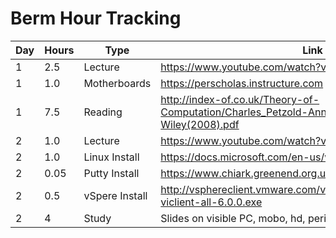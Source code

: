 # Berm Hour Tracking  
	
Day | Hours | Type | Link | Note
------------ | ------------- | ------------- | ------------- | -------------
1 | 2.5 | Lecture | https://www.youtube.com/watch?v=ecIWPzGEbFc
1 | 1.0 | Motherboards | https://perscholas.instructure.com
1 | 7.5 | Reading | http://index-of.co.uk/Theory-of-Computation/Charles_Petzold-Annotated_Turing-Wiley(2008).pdf
2 | 1.0 | Lecture | https://www.youtube.com/watch?v=a-BOSpxYJ9M
2 | 1.0 | Linux Install | https://docs.microsoft.com/en-us/windows/wsl/install-win10
2 | 0.05 | Putty Install | https://www.chiark.greenend.org.uk/~sgtatham/putty/latest.html
2 | 0.5 | vSpere Install | http://vsphereclient.vmware.com/vsphereclient/VMware-viclient-all-6.0.0.exe
2 | 4 | Study | Slides on visible PC, mobo, hd, peripherals